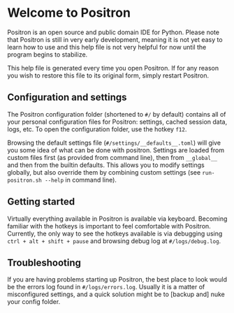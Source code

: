 # Welcome to Positron

Positron is an open source and public domain IDE for Python. Please note that Positron
is still in very early development, meaning it is not yet easy to learn how to use and
this help file is not very helpful for now until the program begins to stabilize.

This help file is generated every time you open Positron. If for any reason you wish to
restore this file to its original form, simply restart Positron.


## Configuration and settings

The Positron configuration folder (shortened to `#/` by default) contains all of your
personal configuration files for Positron: settings, cached session data, logs, etc. To
open the configuration folder, use the hotkey `f12`.

Browsing the default settings file (`#/settings/__defaults__.toml`) will give you some
idea of what can be done with positron. Settings are loaded from custom files first (as
provided from command line), then from `__global__` and then from the builtin defaults.
This allows you to modify settings globally, but also override them by combining custom
settings (see `run-positron.sh --help` in command line).


## Getting started

Virtually everything available in Positron is available via keyboard. Becoming familiar
with the hotkeys is important to feel comfortable with Positron. Currently, the only way
to see the hotkeys available is via debugging using `ctrl + alt + shift + pause` and
browsing debug log at `#/logs/debug.log`.


## Troubleshooting

If you are having problems starting up Positron, the best place to look would be the
errors log found in `#/logs/errors.log`. Usually it is a matter of misconfigured
settings, and a quick solution might be to [backup and] nuke your config folder.
